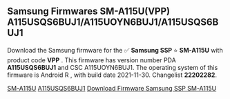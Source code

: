 <h2>Samsung Firmwares SM-A115U(VPP) A115USQS6BUJ1/A115UOYN6BUJ1/A115USQS6BUJ1</h2>
Download the Samsung firmware for the ✅ <strong>Samsung SSP </strong> ⭐ <strong>SM-A115U</strong> with product code <strong>VPP</strong> . This firmware has version number PDA <strong>A115USQS6BUJ1</strong> and CSC A115UOYN6BUJ1. The operating system of this firmware is Android R , with build date 2021-11-30. Changelist <strong>22202282</strong>.


[SM-A115U](https://samfirm.shop/samsung/model/SM-A115U)
[A115USQS6BUJ1](https://samfirm.shop/samsung/pda/A115USQS6BUJ1)
[Download Firmware Samsung SSP SM-A115U](https://samfirm.shop/samsung/firmware/478839)
